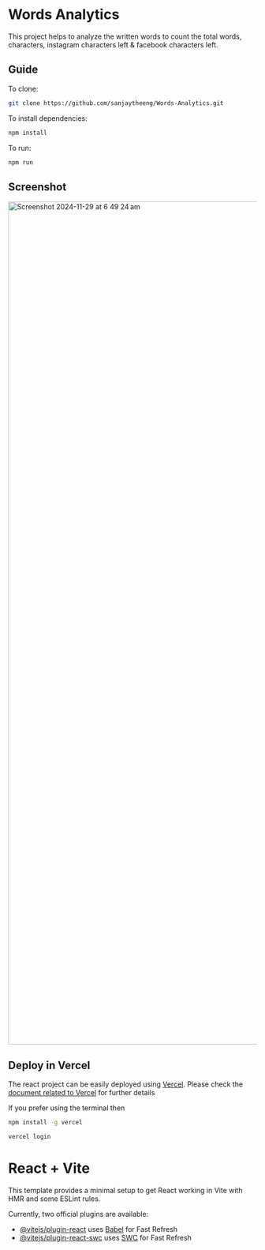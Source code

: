 # Words Analytics
This project helps to analyze the written words to count the total words, characters, instagram characters left & facebook characters left. 

## Guide
To clone:
```bash
git clone https://github.com/sanjaytheeng/Words-Analytics.git
```
To install dependencies:
```bash
npm install
```
To run:
```bash
npm run
```

## Screenshot
<img width="1708" alt="Screenshot 2024-11-29 at 6 49 24 am" src="https://github.com/user-attachments/assets/7531e767-5f07-476f-9fcd-8998d63ce3d2">

## Deploy in Vercel
The react project can be easily deployed using [Vercel](https://vercel.com/home).
Please check the [document related to Vercel](https://vercel.com/docs) for further details

If you prefer using the terminal then
```bash
npm install -g vercel
```
```bash
vercel login
```

# React + Vite

This template provides a minimal setup to get React working in Vite with HMR and some ESLint rules.

Currently, two official plugins are available:

- [@vitejs/plugin-react](https://github.com/vitejs/vite-plugin-react/blob/main/packages/plugin-react/README.md) uses [Babel](https://babeljs.io/) for Fast Refresh
- [@vitejs/plugin-react-swc](https://github.com/vitejs/vite-plugin-react-swc) uses [SWC](https://swc.rs/) for Fast Refresh
